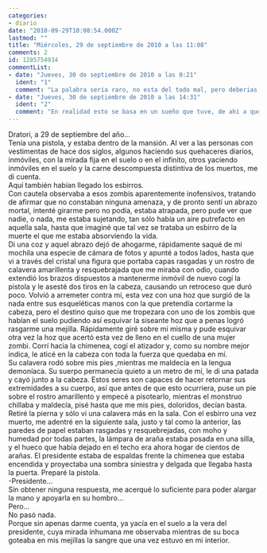 ```yaml
---
categories:
- diario
date: "2010-09-29T10:08:54.000Z"
lastmod: ""
title: "Miércoles, 29 de septiembre de 2010 a las 11:08"
comments: 2
id: 1285754934
commentList:
- date: "Jueves, 30 de septiembre de 2010 a las 0:21"
  ident: "1"
  comment: "La palabra seria raro, no esta del todo mal, pero deberias centrarte mas en lo que buscas transmitir, cual es la idea que subyace? Nome hagas caso de todas formas, que el estilo de cada uno debe ser unico!"
- date: "Jueves, 30 de septiembre de 2010 a las 14:31"
  ident: "2"
  comment: "En realidad esto se basa en un sueño que tuve, de ahí a que no tenga sentido xD"
---
```


Dratori, a 29 de septiembre del año...  
Tenía una pistola, y estaba dentro de la mansión. Al ver a las personas con vestimentas de hace dos siglos, algunos haciendo sus quehaceres diarios, inmóviles, con la mirada fija en el suelo o en el infinito, otros yaciendo inmóviles en el suelo y la carne descompuesta distintiva de los muertos, me di cuenta.   
Aquí también habían llegado los esbirros.   
Con cautela observaba a esos zombis aparentemente inofensivos, tratando de afirmar que no constaban ninguna amenaza, y de pronto sentí un abrazo mortal, intenté girarme pero no podía, estaba atrapada, pero pude ver que nadie, o nada, me estaba sujetando, tan sólo había un aire putrefacto en aquella sala, hasta que imaginé que tal vez se trataba un esbirro de la muerte el que me estaba absorviendo la vida.   
Di una coz y aquel abrazo dejó de ahogarme, rápidamente saqué de mi mochila una especie de cámara de fotos y apunté a todos lados, hasta que vi a través del cristal una figura que portaba capas rasgadas y un rostro de calavera amarillenta y resquebrajada que me miraba con odio, cuando extendió los brazos dispuestos a mantenerme inmóvil de nuevo cogí la pistola y le asesté dos tiros en la cabeza, causando un retroceso que duró poco. Volvió a arremeter contra mí, esta vez con una hoz que surgió de la nada entre sus esqueléticas manos con la que pretendía cortarme la cabeza, pero el destino quiso que me tropezara con uno de los zombis que habían el suelo pudiendo así esquivar la siseante hoz que a penas logró rasgarme una mejilla. Rápidamente giré sobre mí misma y pude esquivar otra vez la hoz que acertó esta vez de lleno en el cuello de una mujer zombi. Corrí hacia la chimenea, cogí el atizador y, como su nombre mejor indica, le aticé en la cabeza con toda la fuerza que quedaba en mí.  
Su calavera rodó sobre mis pies ,mientras me maldecía en la lengua demoníaca. Su suerpo permanecía quieto a un metro de mí, le di una patada y cayó junto a la cabeza. Estos seres son capaces de hacer retornar sus extremidades a su cuerpo, así que antes de que esto ocurriera, puse un pie sobre el rostro amarillento y empecé a pisotearlo, mientras el monstruo chillaba y maldecía, pisé hasta que me mis pies, doloridos, decían basta. Retiré la pierna y sólo vi una calavera más en la sala. Con el esbirro una vez muerto, me adentré en la siguiente sala, justo y tal como la anterior, las paredes de papel estaban rasgadas y resquebrejadas, con moho y humedad por todas partes, la lámpara de araña estaba posada en una silla, y el hueco que había dejado en el techo era ahora hogar de cientos de arañas. El presidente estaba de espaldas frente la chimenea que estaba encendida y proyectaba una sombra siniestra y delgada que llegaba hasta la puerta. Preparé la pistola.  
-Presidente...  
Sin obtener ninguna respuesta, me acerqué lo suficiente para poder alargar la mano y apoyarla en su hombro...  
Pero...  
No pasó nada.  
Porque sin apenas darme cuenta, ya yacía en el suelo a la vera del presidente, cuya mirada inhumana me observaba mientras de su boca goteaba en mis mejillas la sangre que una vez estuvo en mi interior.